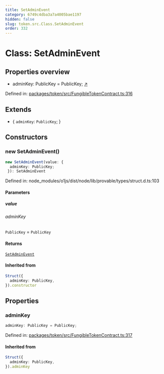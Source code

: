 ```yaml
---
title: SetAdminEvent
category: 6749c4dba3a7a4005bae1197
hidden: false
slug: token.src.Class.SetAdminEvent
order: 332
---
```


# Class: SetAdminEvent

## Properties overview

- adminKey:  PublicKey = PublicKey; [↗](#adminkey)

Defined in: [packages/token/src/FungibleTokenContract.ts:316](https://github.com/zkcloudworker/minatokens-lib/blob/main/packages/token/src/FungibleTokenContract.ts#L316)

## Extends

- \{
  `adminKey`: `PublicKey`;
 \}

## Constructors

### new SetAdminEvent()

```ts
new SetAdminEvent(value: {
  adminKey: PublicKey;
 }): SetAdminEvent
```

Defined in: node\_modules/o1js/dist/node/lib/provable/types/struct.d.ts:103

#### Parameters

##### value

###### adminKey

`PublicKey` = `PublicKey`

#### Returns

[`SetAdminEvent`](tokensrcclasssetadminevent)

#### Inherited from

```ts
Struct({
  adminKey: PublicKey,
}).constructor
```

## Properties

### adminKey

```ts
adminKey: PublicKey = PublicKey;
```

Defined in: [packages/token/src/FungibleTokenContract.ts:317](https://github.com/zkcloudworker/minatokens-lib/blob/main/packages/token/src/FungibleTokenContract.ts#L317)

#### Inherited from

```ts
Struct({
  adminKey: PublicKey,
}).adminKey
```
